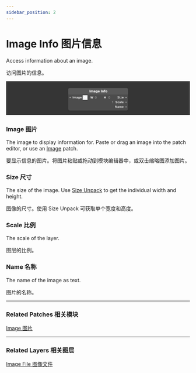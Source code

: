 ```yaml
---
sidebar_position: 2
---
```


# Image Info 图片信息

Access information about an image.

访问图片的信息。

![Image](./../../static/img/docs/Utility/image-info.png)

### Image  图片

The image to display information for. Paste or drag an image into the patch editor, or use an [Image](./Image.md) patch.

要显示信息的图片。将图片粘贴或拖动到模块编辑器中，或双击缩略图添加图片。

### Size 尺寸

The size of the image. Use [Size Unpack](./Point%20Unpack.md) to get the individual width and height.

图像的尺寸。使用 Size Unpack 可获取单个宽度和高度。

### Scale 比例

The scale of the layer.

图层的比例。

### Name 名称

The name of the image as text.

图片的名称。

------

### Related Patches 相关模块

[Image 图片](./Image.md)

------

### Related Layers 相关图层

[Image File 图像文件](./../Layer/Image%20File.md)
